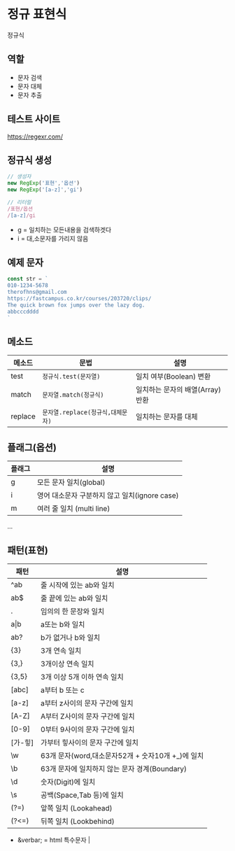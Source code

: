 # 정규 표현식

정규식

## 역할

- 문자 검색
- 문자 대체
- 문자 추출

## 테스트 사이트

https://regexr.com/

## 정규식 생성

```js
// 생성자
new RegExp('표현','옵션')
new RegExp('[a-z]','gi')

// 리터럴
/표현/옵션
/[a-z]/gi
```
* g = 일치하는 모든내용을 검색하겟다
* i = 대,소문자를 가리지 않음

## 예제 문자

```js
const str = ` 
010-1234-5678
therofhns@gmail.com
https://fastcampus.co.kr/courses/203720/clips/
The quick brown fox jumps over the lazy dog.
abbcccdddd
`

```

## 메소드

메소드 | 문법 | 설명
--|--|--
test | `정규식.test(문자열)` | 일치 여부(Boolean) 변환
match | `문자열.match(정규식)` | 일치하는 문자의 배열(Array)반환
replace | `문자열.replace(정규식,대체문자)` | 일치하는 문자를 대체

## 플래그(옵션)

플래그 | 설명
--|--
g | 모든 문자 일치(global)
i | 영어 대소문자 구분하지 않고 일치(ignore case)
m | 여러 줄 일치 (multi line)
...

## 패턴(표현)

패턴 | 설명
--|--
^ab | 줄 시작에 있는 ab와 일치
ab$ | 줄 끝에 있는 ab와 일치
. | 임의의 한 문장와 일치
a&verbar;b | a또는 b와 일치
ab? | b가 없거나 b와 일치
{3} | 3개 연속 일치
{3,} | 3개이상 연속 일치
{3,5} | 3개 이상 5개 이하 연속 일치
[abc] | a부터 b 또는 c
[a-z] | a부터 z사이의 문자 구간에 일치 
[A-Z] | A부터 Z사이의 문자 구간에 일치 
[0-9] | 0부터 9사이의 문자 구간에 일치 
[가-힣] | 가부터 힣사이의 문자 구간에 일치 
\w | 63개 문자(word,대소문자52개 + 숫자10개 +_)에 일치
\b | 63개 문자에 일치하지 않는 문자 경계(Boundary)
\d | 숫자(Digit)에 일치
\s | 공백(Space,Tab 등)에 일치
(?=) | 앞쪽 일치 (Lookahead)
(?<=) | 뒤쪽 일치 (Lookbehind)


* \&verbar; = html 특수문자 |


